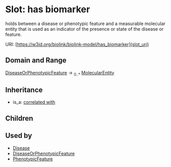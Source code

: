 # Slot: has biomarker


holds between a disease or phenotypic feature and a measurable molecular entity that is used as an indicator of the presence or state of the disease or feature.

URI: [https://w3id.org/biolink/biolink-model/has_biomarker](slot_uri)
## Domain and Range

[DiseaseOrPhenotypicFeature](DiseaseOrPhenotypicFeature.md) ->  <sub>0..*</sub> [MolecularEntity](MolecularEntity.md)
## Inheritance

 *  is_a: [correlated with](correlated_with.md)
## Children

## Used by

 * [Disease](Disease.md)
 * [DiseaseOrPhenotypicFeature](DiseaseOrPhenotypicFeature.md)
 * [PhenotypicFeature](PhenotypicFeature.md)
